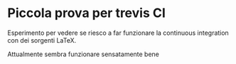 # Piccola prova per trevis CI

Esperimento per vedere se riesco a far funzionare la continuous integration con
dei sorgenti LaTeX.

Attualmente sembra funzionare sensatamente bene

